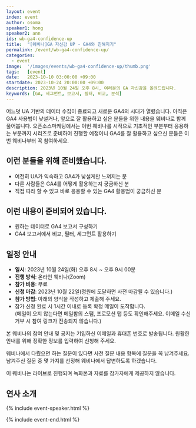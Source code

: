 ```yaml
---
layout: event
index: event
author: osoma
speaker1: hong
speaker2: ann
ids: wb-ga4-confidence-up
title:  "[웨비나]GA 자신감 UP - GA4와 친해지기"
permalink: /event/wb-ga4-confidence-up/
categories:
  - event
image:  '/images/events/wb-ga4-confidence-up/thumb.png'
tags:   [event]
date:   2023-10-10 03:00:00 +09:00
startdate: 2023-10-24 20:00:00 +09:00
description: 2023년 10월 24일 오후 8시, 여러분의 GA 자신감을 올려드립니다.
keywords: [GA, 세그먼트, 보고서, 필터, 비교, 분석]
---
```


어느덧 UA 기반의 데이터 수집이 종료되고 새로운 GA4의 시대가 열렸습니다. 아직은 GA4 사용법이 낯설거나, 앞으로 잘 활용하고 싶은 분들을 위한 내용을 웨비나로 함께 풀어봅니다.
오픈소스마케팅에서는 이번 웨비나를 시작으로 기초적인 부분부터 응용하는 부분까지 시리즈로 준비하여 진행할 예정이니 GA4를 잘 활용하고 싶으신 분들은 이번 웨비나부터 꼭 참여하세요.

## 이런 분들을 위해 준비했습니다.

- 여전히 UA가 익숙하고 GA4가 낯설게만 느껴지는 분
- 다른 사람들은 GA4를 어떻게 활용하는지 궁금하신 분
- 직접 따라 할 수 있고 바로 응용할 수 있는 GA4 활용법이 궁금하신 분

## 이런 내용이 준비되어 있습니다.

- 원하는 데이터로 GA4 보고서 구성하기
- GA4 보고서에서 비교, 필터, 세그먼트 활용하기

## 일정 안내

- **일시**: 2023년 10월 24일(화) 오후 8시 ~ 오후 9시 00분
- **진행 방식**: 온라인 웨비나(Zoom)
- **참가 비용**: 무료
- **신청 마감**: 2023년 10월 22일(정원에 도달하면 사전 마감될 수 있습니다.)
- **참가 방법**: 아래의 양식을 작성하고 제출해 주세요.
- 참가 신청 완료 시 1시간 이내로 등록 확정 메일이 도착합니다.<br>(메일이 오지 않는다면 메일함의 스팸, 프로모션 탭 등도 확인해주세요. 이메일 수신거부 시 참여 링크가 전송되지 않습니다.)

본 웨비나의 참여 안내 및 공지는 기입하신 이메일과 휴대폰 번호로 발송됩니다. 원활한 안내를 위해 정확한 정보를 입력하여 신청해 주세요.

웨비나에서 다뤘으면 하는 질문이 있다면 사전 질문 내용 항목에 질문을 꼭 남겨주세요. 남겨주신 질문 중 몇 가지를 선정해 웨비나에서 답변하도록 하겠습니다.

이 웨비나는 라이브로 진행되며 녹화본과 자료를 참가자에게 제공하지 않습니다.

## 연사 소개

{% include event-speaker.html %}

{% include event-end.html %}